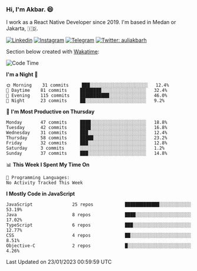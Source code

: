 ### Hi,  I'm Akbar. 😄

I work as a React Native Developer since 2019. I'm based in Medan or Jakarta, :indonesia:. 

<!-- 🔭 Take a look at my [LinkedIn](https://www.linkedin.com/in/aulia-akbar-harahap/) profile. -->

<!-- For now I still don't have a repository to be proud of, but I'm working on it. -->

[![Linkedin](https://img.shields.io/badge/-Aulia%20Akbar%20Harahap-blue?style=flat-square&labelColor=gray&logo=Linkedin&logoColor=white&link=https://www.linkedin.com/in/aulia-akbar-harahap)](https://www.linkedin.com/in/aulia-akbar-harahap)
[![Instagram](https://img.shields.io/badge/-@auliakbarh-orange?style=flat-square&labelColor=gray&logo=Instagram&logoColor=white&link=https://www.instagram.com/auliakbarh)](https://www.instagram.com/auliakbarh)
[![Telegram](https://img.shields.io/badge/-auliakbarh-informational?style=flat-square&labelColor=gray&logo=telegram&logoColor=white&link=https://t.me/auliakbarh)](https://t.me/auliakbarh)
[![Twitter: auliakbarh](https://img.shields.io/twitter/follow/auliakbarh?style=social)](https://twitter.com/auliakbarh)

Section below created with [Wakatime](https://wakatime.com/):
<!--START_SECTION:waka-->
![Code Time](http://img.shields.io/badge/Code%20Time-48%20hrs%2029%20mins-blue)

**I'm a Night 🦉** 

```text
🌞 Morning    31 commits     ███░░░░░░░░░░░░░░░░░░░░░░   12.4% 
🌆 Daytime    81 commits     ████████░░░░░░░░░░░░░░░░░   32.4% 
🌃 Evening    115 commits    ███████████░░░░░░░░░░░░░░   46.0% 
🌙 Night      23 commits     ██░░░░░░░░░░░░░░░░░░░░░░░   9.2%

```
📅 **I'm Most Productive on Thursday** 

```text
Monday       47 commits     ████░░░░░░░░░░░░░░░░░░░░░   18.8% 
Tuesday      42 commits     ████░░░░░░░░░░░░░░░░░░░░░   16.8% 
Wednesday    31 commits     ███░░░░░░░░░░░░░░░░░░░░░░   12.4% 
Thursday     58 commits     █████░░░░░░░░░░░░░░░░░░░░   23.2% 
Friday       32 commits     ███░░░░░░░░░░░░░░░░░░░░░░   12.8% 
Saturday     3 commits      ░░░░░░░░░░░░░░░░░░░░░░░░░   1.2% 
Sunday       37 commits     ███░░░░░░░░░░░░░░░░░░░░░░   14.8%

```


📊 **This Week I Spent My Time On** 

```text
💬 Programming Languages: 
No Activity Tracked This Week

```

**I Mostly Code in JavaScript** 

```text
JavaScript               25 repos            █████████████░░░░░░░░░░░░   53.19% 
Java                     8 repos             ████░░░░░░░░░░░░░░░░░░░░░   17.02% 
TypeScript               6 repos             ███░░░░░░░░░░░░░░░░░░░░░░   12.77% 
CSS                      4 repos             ██░░░░░░░░░░░░░░░░░░░░░░░   8.51% 
Objective-C              2 repos             █░░░░░░░░░░░░░░░░░░░░░░░░   4.26%

```



 Last Updated on 23/01/2023 00:59:59 UTC
<!--END_SECTION:waka-->


<!--
**auliakbarh/auliakbarh** is a ✨ _special_ ✨ repository because its `README.md` (this file) appears on your GitHub profile.

Here are some ideas to get you started:

- 🔭 I’m currently working on ...
- 🌱 I’m currently learning ...
- 👯 I’m looking to collaborate on ...
- 🤔 I’m looking for help with ...
- 💬 Ask me about ...
- 📫 How to reach me: ...
- 😄 Pronouns: ...
- ⚡ Fun fact: ...
-->
